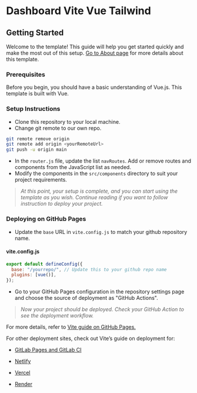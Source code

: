 # Dashboard Vite Vue Tailwind

## Getting Started

Welcome to the template! This guide will help you get started quickly and make the most out of this setup. [Go to About page](./ABOUT.md) for more details about this template.

### Prerequisites

Before you begin, you should have a basic understanding of Vue.js. This template is built with Vue.

### Setup Instructions

- Clone this repository to your local machine.</li>
- Change git remote to our own repo.

```bash
git remote remove origin
git remote add origin <yourRemoteUrl>
git push -u origin main
```

- In the `router.js` file, update the list `navRoutes`. Add
  or remove routes and components from the JavaScript list as needed.
- Modify the components in the `src/components` directory to suit your project
  requirements.

> _At this point, your setup is complete, and you can start using the template as you wish. Continue reading if you want to follow instruction to deploy your project._

### Deploying on GitHub Pages

- Update the `base` URL in `vite.config.js` to match your github repository name.

#### vite.config.js

```javascript
export default defineConfig({
  base: "/yourrepo/", // Update this to your github repo name
  plugins: [vue()],
});
```

- Go to your GitHub Pages configuration in the repository settings page and choose the source of deployment as "GitHub Actions".

> _Now your project should be deployed. Check your GitHub Action to see the deployment workflow._

For more details, refer to [Vite guide on GitHub Pages.](https://vitejs.dev/guide/static-deploy#github-pages)

For other deployment sites, check out Vite’s guide on deployment for:

- [GitLab Pages and GitLab CI](https://vitejs.dev/guide/static-deploy#gitlab-pages-and-gitlab-ci)

- [Netlify](https://vitejs.dev/guide/static-deploy#netlify)

- [Vercel](https://vitejs.dev/guide/static-deploy#vercel)

- [Render](https://vitejs.dev/guide/static-deploy#render)
